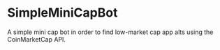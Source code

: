 # SimpleMiniCapBot
A simple mini cap bot in order to find low-market cap app alts using the CoinMarketCap API.
